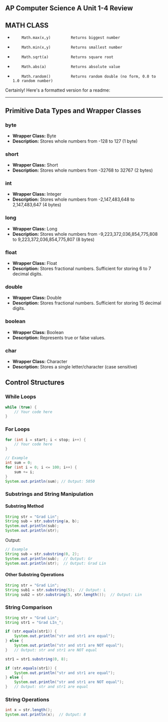 ## AP Computer Science A Unit 1-4 Review

## MATH CLASS
-         Math.max(x,y)       	Returns biggest number
-         Math.min(x,y)         Returns smallest number
-         Math.sqrt(a)          Returns square root
-         Math.abs(a)           Returns absolute value
-         Math.random()       	Returns random double (no form, 0.0 to 1.0 random number)

Certainly! Here's a formatted version for a readme:

---

## Primitive Data Types and Wrapper Classes

### byte

- **Wrapper Class:** Byte
- **Description:** Stores whole numbers from -128 to 127 (1 byte)

### short

- **Wrapper Class:** Short
- **Description:** Stores whole numbers from -32768 to 32767 (2 bytes)

### int

- **Wrapper Class:** Integer
- **Description:** Stores whole numbers from -2,147,483,648 to 2,147,483,647 (4 bytes)

### long

- **Wrapper Class:** Long
- **Description:** Stores whole numbers from -9,223,372,036,854,775,808 to 9,223,372,036,854,775,807 (8 bytes)

### float

- **Wrapper Class:** Float
- **Description:** Stores fractional numbers. Sufficient for storing 6 to 7 decimal digits.

### double

- **Wrapper Class:** Double
- **Description:** Stores fractional numbers. Sufficient for storing 15 decimal digits.

### boolean

- **Wrapper Class:** Boolean
- **Description:** Represents true or false values.

### char

- **Wrapper Class:** Character
- **Description:** Stores a single letter/character (case sensitive)

## Control Structures

### While Loops

```java
while (true) {
    // Your code here
}
```

### For Loops

```java
for (int i = start; i < stop; i++) {
    // Your code here
}

// Example
int sum = 0;
for (int i = 0; i <= 100; i++) {
    sum += i;
}
System.out.println(sum); // Output: 5050
```

### Substrings and String Manipulation

#### Substring Method

```java
String str = "Grad Lin";
String sub = str.substring(a, b);
System.out.println(sub);
System.out.println(str);
```

Output:

```java
// Example
String sub = str.substring(0, 2);
System.out.println(sub);  // Output: Gr
System.out.println(str);  // Output: Grad Lin
```

#### Other Substring Operations

```java
String str = "Grad Lin";
String sub1 = str.substring(5);  // Output: L
String sub2 = str.substring(5, str.length());  // Output: Lin
```

### String Comparison

```java
String str = "Grad Lin";
String str1 = "Grad LIn_";

if (str.equals(str1)) {
    System.out.println("str and str1 are equal");
} else {
    System.out.println("str and str1 are NOT equal");
}   // Output: str and str1 are NOT equal

str1 = str1.substring(0, 8);

if (str.equals(str1)) {
    System.out.println("str and str1 are equal");
} else {
    System.out.println("str and str1 are NOT equal");
}   // Output: str and str1 are equal
```

### String Operations

```java
int x = str.length();
System.out.println(x);  // Output: 8
```